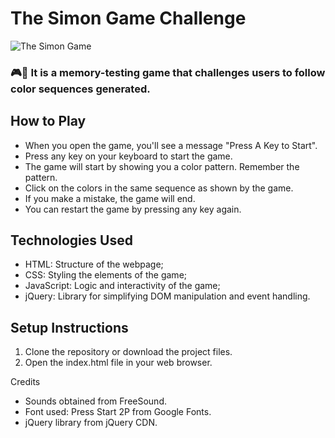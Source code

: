 # The Simon Game Challenge

![The Simon Game](https://github.com/andreeaispas/Project5_TheSimonGame/blob/main/Sectiunea%2020_Simon%20Game%20Challenge/SimonGameMain.jpg)

### 🎮🎨 It is a memory-testing game that challenges users to follow color sequences generated.

## How to Play
- When you open the game, you'll see a message "Press A Key to Start".
- Press any key on your keyboard to start the game.
- The game will start by showing you a color pattern. Remember the pattern.
- Click on the colors in the same sequence as shown by the game.
- If you make a mistake, the game will end.
- You can restart the game by pressing any key again.

## Technologies Used
- HTML: Structure of the webpage;
- CSS: Styling the elements of the game;
- JavaScript: Logic and interactivity of the game;
- jQuery: Library for simplifying DOM manipulation and event handling.

## Setup Instructions
1. Clone the repository or download the project files.
2. Open the index.html file in your web browser.

Credits
- Sounds obtained from FreeSound.
- Font used: Press Start 2P from Google Fonts.
- jQuery library from jQuery CDN.

